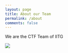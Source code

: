 ```yaml
---
layout: page
title: About our Team
permalink: /about
comments: false
---
```


<div class="row justify-content-between">
<div class="col-md-8 pr-5">

<p>We are the CTF Team of IITG</p>
<img class="shadow-lg" src="{{site.baseurl}}/assets/images/logo.png">
</div>
<!--
<div class="col-md-4">

<div class="sticky-top sticky-top-80">
<h5>Support if u are able</h5>

<p>Thank you for your support! Your donation helps us to maintain and improve <a target="_blank" href="https://infoseciitg.github.io">Our Team Blog </a>.</p>

<a target="_blank" href="https://www.wowthemes.net/donate/" class="btn btn-danger">Donate</a>

</div>
</div>
-->

</div>
